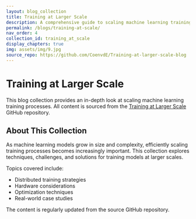 ```yaml
---
layout: blog_collection
title: Training at Larger Scale
description: A comprehensive guide to scaling machine learning training
permalink: /blogs/training-at-scale/
nav_order: 4
collection_id: training_at_scale
display_chapters: true
img: assets/img/9.jpg
source_repo: https://github.com/CoenvdE/Training-at-larger-scale-blog
---
```


# Training at Larger Scale

This blog collection provides an in-depth look at scaling machine learning training processes. All content is sourced from the [Training at Larger Scale](https://github.com/CoenvdE/Training-at-larger-scale-blog) GitHub repository.

## About This Collection

As machine learning models grow in size and complexity, efficiently scaling training processes becomes increasingly important. This collection explores techniques, challenges, and solutions for training models at larger scales.

Topics covered include:

- Distributed training strategies
- Hardware considerations
- Optimization techniques
- Real-world case studies

The content is regularly updated from the source GitHub repository.
